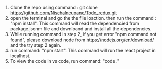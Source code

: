 1. Clone the repo using command : git clone https://github.com/Nischalneupane/Todo_redux.git
2. open the terminal and go the the file loaction. then run the command : "npm install". This command will read the dependencied from package.jsonm file and downloand and install all the dependencies.
3. While running command in step 2, if you get error "npm command not found", please download node from https://nodejs.org/en/download/ and the try step 2 again.
4. run command: "npm start". This command will run the react project in localhost. 
5. To view the code in vs code, run command:  "code ."                                       

